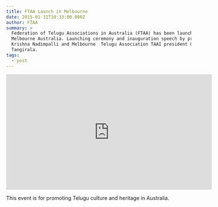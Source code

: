```yaml
---
title: FTAA Launch in Melbourne
date: 2015-01-31T10:33:00.000Z
author: FTAA
summary: >
  Federation of Telugu Associations in Australia (FTAA) has been launched in
  Melbourne Australia. Launching ceremony and inauguration speech by president
  Krishna Nadimpalli and Melbourne  Telugu Association TAAI president Gopal
  Tangirala.
tags:
  - post
---
```

<iframe width="560" height="315" src="https://www.youtube-nocookie.com/embed/HnHmKnAC4cg?controls=0" frameborder="0" allow="accelerometer; autoplay; encrypted-media; gyroscope; picture-in-picture" allowfullscreen></iframe>

This event is for promoting Telugu culture and heritage in Australia.